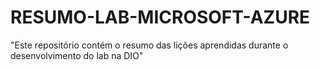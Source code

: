 # RESUMO-LAB-MICROSOFT-AZURE
 "Este repositório contém o resumo das lições aprendidas durante o desenvolvimento do lab na DIO"

